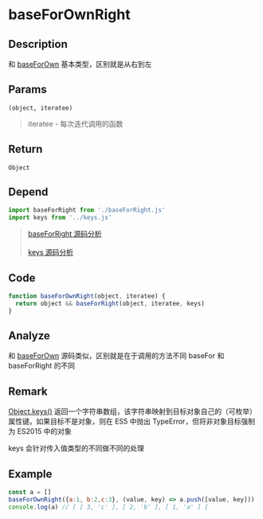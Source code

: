 # baseForOwnRight 

## Description 
和 [baseForOwn](./baseForOwn.md) 基本类型，区别就是从右到左

## Params
`(object, iteratee)`
> iteratee - 每次迭代调用的函数
>

## Return
`Object`
## Depend
```js
import baseForRight from './baseForRight.js'
import keys from '../keys.js'
```
> [baseForRight 源码分析](./baseForRight.md)
> <br/>
> <br/>
> [keys 源码分析](../export/keys.md)
>

## Code
```js
function baseForOwnRight(object, iteratee) {
  return object && baseForRight(object, iteratee, keys)
}
```
## Analyze
和 [baseForOwn](./baseForOwn.md) 源码类似，区别就是在于调用的方法不同 baseFor 和 baseForRight 的不同
## Remark
[Object.keys()](https://developer.mozilla.org/zh-CN/docs/Web/JavaScript/Reference/Global_Objects/Object/keys) 返回一个字符串数组，该字符串映射到目标对象自己的（可枚举）属性键。如果目标不是对象，则在 ES5 中抛出 TypeError，但将非对象目标强制为 ES2015 中的对象

keys 会针对传入值类型的不同做不同的处理
## Example
```js
const a = []
baseForOwnRight({a:1, b:2,c:3}, (value, key) => a.push([value, key]))
console.log(a) // [ [ 3, 'c' ], [ 2, 'b' ], [ 1, 'a' ] ]
```
